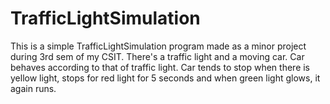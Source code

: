 # TrafficLightSimulation

This is a simple TrafficLightSimulation program made as a minor project during 3rd sem of my CSIT. There's a traffic light and a moving car. Car behaves according to that of 
traffic light. Car tends to stop when there is yellow light, stops for red light for 5 seconds and when green light glows, it again runs.
